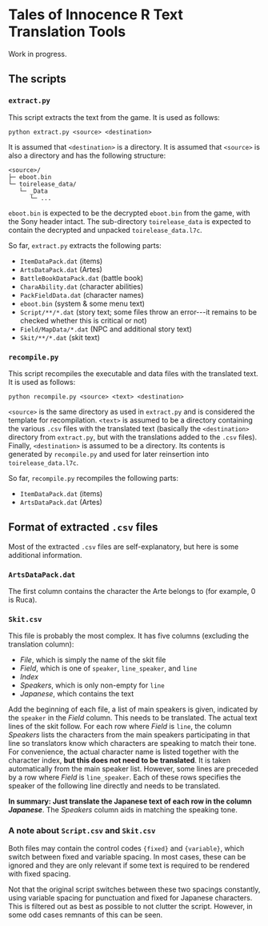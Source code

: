 # Tales of Innocence R Text Translation Tools

Work in progress.

## The scripts

### `extract.py`

This script extracts the text from the game.
It is used as follows:
```
python extract.py <source> <destination>
```
It is assumed that `<destination>` is a directory.
It is assumed that `<source>` is also a directory and has the following structure:
```
<source>/
├─ eboot.bin
└─ toirelease_data/
   └─ _Data 
      └─ ...
```
`eboot.bin` is expected to be the decrypted `eboot.bin` from the game, with the Sony header intact.
The sub-directory `toirelease_data` is expected to contain the decrypted and unpacked `toirelease_data.l7c`.

So far, `extract.py` extracts the following parts:
- `ItemDataPack.dat` (items)
- `ArtsDataPack.dat` (Artes)
- `BattleBookDataPack.dat` (battle book)
- `CharaAbility.dat` (character abilities)
- `PackFieldData.dat` (character names)
- `eboot.bin` (system & some menu text)
- `Script/**/*.dat` (story text; some files throw an error---it remains to be checked whether this is critical or not)
- `Field/MapData/*.dat` (NPC and additional story text)
- `Skit/**/*.dat` (skit text)

### `recompile.py`

This script recompiles the executable and data files with the translated text.
It is used as follows:
```
python recompile.py <source> <text> <destination>
```
`<source>` is the same directory as used in `extract.py` and is considered the template for recompilation.
`<text>` is assumed to be a directory containing the various `.csv` files with the translated text (basically the `<destination>` directory from `extract.py`, but with the translations added to the `.csv` files).
Finally, `<destination>` is assumed to be a directory. Its contents is generated by `recompile.py` and used for later reinsertion into `toirelease_data.l7c`.

So far, `recompile.py` recompiles the following parts:
- `ItemDataPack.dat` (items)
- `ArtsDataPack.dat` (Artes)

## Format of extracted `.csv` files

Most of the extracted `.csv` files are self-explanatory, but here is some additional information.

### `ArtsDataPack.dat`

The first column contains the character the Arte belongs to (for example, 0 is Ruca).

### `Skit.csv`

This file is probably the most complex.
It has five columns (excluding the translation column):
- *File*, which is simply the name of the skit file
- *Field*, which is one of `speaker`, `line_speaker`, and `line`
- *Index*
- *Speakers*, which is only non-empty for `line`
- *Japanese*, which contains the text

Add the beginning of each file, a list of main speakers is given, indicated by the `speaker` in the *Field* column.
This needs to be translated.
The actual text lines of the skit follow. For each row where *Field* is `line`, the column *Speakers* lists the characters from the main speakers participating in that line so translators know which characters are speaking to match their tone.
For convenience, the actual character name is listed together with the character index, **but this does not need to be translated**.
It is taken automatically from the main speaker list.
However, some lines are preceded by a row where *Field* is `line_speaker`.
Each of these rows specifies the speaker of the following line directly and needs to be translated.

**In summary: Just translate the Japanese text of each row in the column *Japanese***.
The *Speakers* column aids in matching the speaking tone.

### A note about `Script.csv` and `Skit.csv`

Both files may contain the control codes `{fixed}` and `{variable}`, which switch between fixed and variable spacing.
In most cases, these can be ignored and they are only relevant if some text is required to be rendered with fixed spacing.

Not that the original script switches between these two spacings constantly, using variable spacing for punctuation and fixed for Japanese characters.
This is filtered out as best as possible to not clutter the script.
However, in some odd cases remnants of this can be seen.